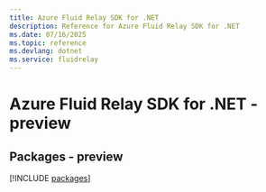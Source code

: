 ```yaml
---
title: Azure Fluid Relay SDK for .NET
description: Reference for Azure Fluid Relay SDK for .NET
ms.date: 07/16/2025
ms.topic: reference
ms.devlang: dotnet
ms.service: fluidrelay
---
```

# Azure Fluid Relay SDK for .NET - preview
## Packages - preview
[!INCLUDE [packages](fluid-relay-index.md)]